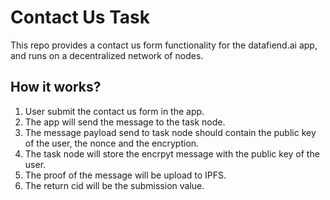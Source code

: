# Contact Us Task

This repo provides a contact us form functionality for the datafiend.ai app, and runs on a decentralized network of nodes.

## How it works?

1. User submit the contact us form in the app.
2. The app will send the message to the task node.
3. The message payload send to task node should contain the public key of the user, the nonce and the encryption.
4. The task node will store the encrpyt message with the public key of the user.
5. The proof of the message will be upload to IPFS.
6. The return cid will be the submission value.
